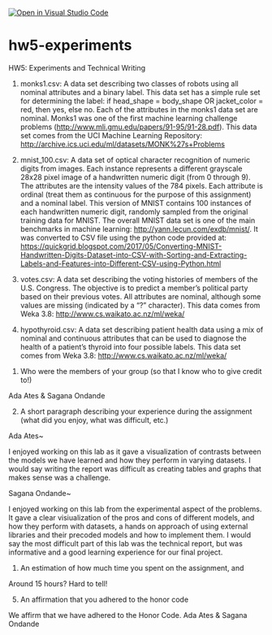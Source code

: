 [![Open in Visual Studio Code](https://classroom.github.com/assets/open-in-vscode-c66648af7eb3fe8bc4f294546bfd86ef473780cde1dea487d3c4ff354943c9ae.svg)](https://classroom.github.com/online_ide?assignment_repo_id=9329216&assignment_repo_type=AssignmentRepo)
# hw5-experiments
HW5: Experiments and Technical Writing

1.	monks1.csv: A data set describing two classes of robots using all nominal attributes and a binary label.  This data set has a simple rule set for determining the label: if head_shape = body_shape OR jacket_color = red, then yes, else no. Each of the attributes in the monks1 data set are nominal.  Monks1 was one of the first machine learning challenge problems (http://www.mli.gmu.edu/papers/91-95/91-28.pdf).  This data set comes from the UCI Machine Learning Repository: http://archive.ics.uci.edu/ml/datasets/MONK%27s+Problems

2.	mnist_100.csv: A data set of optical character recognition of numeric digits from images.  Each instance represents a different grayscale 28x28 pixel image of a handwritten numeric digit (from 0 through 9).  The attributes are the intensity values of the 784 pixels. Each attribute is ordinal (treat them as continuous for the purpose of this assignment) and a nominal label.  This version of MNIST contains 100 instances of each handwritten numeric digit, randomly sampled from the original training data for MNIST.  The overall MNIST data set is one of the main benchmarks in machine learning: http://yann.lecun.com/exdb/mnist/.  It was converted to CSV file using the python code provided at: https://quickgrid.blogspot.com/2017/05/Converting-MNIST-Handwritten-Digits-Dataset-into-CSV-with-Sorting-and-Extracting-Labels-and-Features-into-Different-CSV-using-Python.html

3.	votes.csv: A data set describing the voting histories of members of the U.S. Congress.  The objective is to predict a member’s political party based on their previous votes.  All attributes are nominal, although some values are missing (indicated by a “?” character).  This data comes from Weka 3.8: http://www.cs.waikato.ac.nz/ml/weka/

4.	hypothyroid.csv: A data set describing patient health data using a mix of nominal and continuous attributes that can be used to diagnose the health of a patient’s thyroid into four possible labels. This data set comes from Weka 3.8: http://www.cs.waikato.ac.nz/ml/weka/

1) Who were the members of your group (so that I know who to give credit to!)

Ada Ates & Sagana Ondande

2) A short paragraph describing your experience during the assignment (what did you enjoy,
what was difficult, etc.)

Ada Ates~

I enjoyed working on this lab as it gave a visualization of contrasts between the models we have learned and how they perform in varying datasets. I would say writing the report was difficult as creating tables and graphs that makes sense was a challenge.

Sagana Ondande~

I enjoyed working on this lab from the experimental aspect of the problems. It gave a clear visiualization of the pros and cons of different models, and how they perform with datasets, a hands on approach of using external libraries and their precoded models and how to implement them. I would say the most difficult part of this lab was the technical report, but was informative and a good learning experience for our final project.

1) An estimation of how much time you spent on the assignment, and

Around 15 hours? Hard to tell!

5) An affirmation that you adhered to the honor code 

We affirm that we have adhered to the Honor Code. Ada Ates & Sagana Ondande